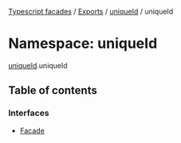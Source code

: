 [Typescript facades](../index.md) / [Exports](../modules.md) / [uniqueId](uniqueId.md) / uniqueId

# Namespace: uniqueId

[uniqueId](uniqueId.md).uniqueId

## Table of contents

### Interfaces

- [Facade](../interfaces/uniqueId.uniqueId-1.Facade.md)
